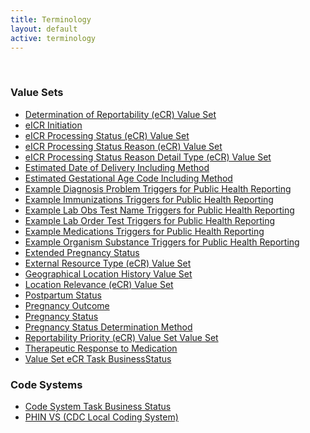 ```yaml
---
title: Terminology
layout: default
active: terminology
---
```

<!-- { :.no_toc } -->
<!-- TOC  the css styling for this is \pages\assets\css\project.css under 'markdown-toc'-->
<!-- * Do not remove this line (it will not be displayed)
{:toc} -->
<!-- end TOC -->

<br/>

### Value Sets

- [Determination of Reportability (eCR) Value Set](ValueSet-valueset-determination-of-reportability-ecr.html)
- [eICR Initiation](ValueSet-valueset-eicr-initiation-ecr.html)
- [eICR Processing Status (eCR) Value Set](ValueSet-valueset-eicr-processing-status-ecr.html)
- [eICR Processing Status Reason (eCR) Value Set](ValueSet-valueset-eicr-processing-status-reason-ecr.html)
- [eICR Processing Status Reason Detail Type (eCR) Value Set](ValueSet-valueset-eicr-processing-status-reason-detail-type-ecr.html)
- [Estimated Date of Delivery Including Method](ValueSet-2.16.840.1.113883.11.20.9.81.html)
- [Estimated Gestational Age Code Including Method](ValueSet-2.16.840.1.113883.11.20.9.82.html)
- [Example Diagnosis Problem Triggers for Public Health Reporting](ValueSet-valueset-dxtc-example.html)
- [Example Immunizations Triggers for Public Health Reporting](ValueSet-valueset-iztc-example.html)
- [Example Lab Obs Test Name Triggers for Public Health Reporting](ValueSet-valueset-lrtc-example.html)
- [Example Lab Order Test Triggers for Public Health Reporting](ValueSet-valueset-lotc-example.html)
- [Example Medications Triggers for Public Health Reporting](ValueSet-valueset-mrtc-example.html)
- [Example Organism Substance Triggers for Public Health Reporting](ValueSet-valueset-ostc-example.html)
- [Extended Pregnancy Status](ValueSet-2.16.840.1.113762.1.4.1099.24.html)
- [External Resource Type (eCR) Value Set](ValueSet-valueset-external-resource-type-ecr.html)
- [Geographical Location History Value Set](ValueSet-valueset-geographical-location-history.html)
- [Location Relevance (eCR) Value Set](ValueSet-valueset-location-relevance-ecr.html)
- [Postpartum Status](ValueSet-2.16.840.1.113883.11.20.9.87.html)
- [Pregnancy Outcome](ValueSet-2.16.840.1.113883.11.20.9.86.html)
- [Pregnancy Status](ValueSet-pregnancy-status.html)
- [Pregnancy Status Determination Method](ValueSet-2.16.840.1.113883.11.20.9.80.html)
- [Reportability Priority (eCR) Value Set Value Set](ValueSet-valueset-reportability-priority-ecr.html)
- [Therapeutic Response to Medication](ValueSet-2.16.840.1.113883.10.20.15.2.5.12.html)
- [Value Set eCR Task BusinessStatus](ValueSet-valueset-ecr-task-businessstatus.html)


### Code Systems

- [Code System Task Business Status](CodeSystem-codesystem-task-businessStatus.html)
- [PHIN VS (CDC Local Coding System)](CodeSystem-2.16.840.1.114222.4.5.274.html)


